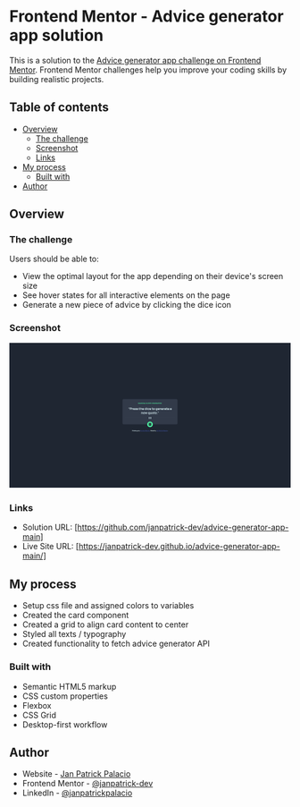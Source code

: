 # Frontend Mentor - Advice generator app solution

This is a solution to the [Advice generator app challenge on Frontend Mentor](https://www.frontendmentor.io/challenges/advice-generator-app-QdUG-13db). Frontend Mentor challenges help you improve your coding skills by building realistic projects.

## Table of contents

- [Overview](#overview)
  - [The challenge](#the-challenge)
  - [Screenshot](#screenshot)
  - [Links](#links)
- [My process](#my-process)
  - [Built with](#built-with)
- [Author](#author)


## Overview

### The challenge

Users should be able to:

- View the optimal layout for the app depending on their device's screen size
- See hover states for all interactive elements on the page
- Generate a new piece of advice by clicking the dice icon

### Screenshot

![](./screenshot.png)

### Links

- Solution URL: [https://github.com/janpatrick-dev/advice-generator-app-main]
- Live Site URL: [https://janpatrick-dev.github.io/advice-generator-app-main/]

## My process

- Setup css file and assigned colors to variables
- Created the card component
- Created a grid to align card content to center
- Styled all texts / typography
- Created functionality to fetch advice generator API

### Built with

- Semantic HTML5 markup
- CSS custom properties
- Flexbox
- CSS Grid
- Desktop-first workflow

## Author

- Website - [Jan Patrick Palacio](https://www.janpatrickpalacio.com/)
- Frontend Mentor - [@janpatrick-dev](https://www.frontendmentor.io/profile/janpatrick-dev)
- LinkedIn - [@janpatrickpalacio](https://www.linkedin.com/in/janpatrickpalacio/)
